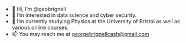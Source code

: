 - 👋 Hi, I’m @geobrignell
- 👀 I’m interested in data science and cyber security.
- 🌱 I’m currently studying Physics at the University of Bristol as well as various online courses.
- 📫 You may reach me at georgebrignellcash@gmail.com

<!---
geobrignell/geobrignell is a ✨ special ✨ repository because its `README.md` (this file) appears on your GitHub profile.
You can click the Preview link to take a look at your changes.
--->
